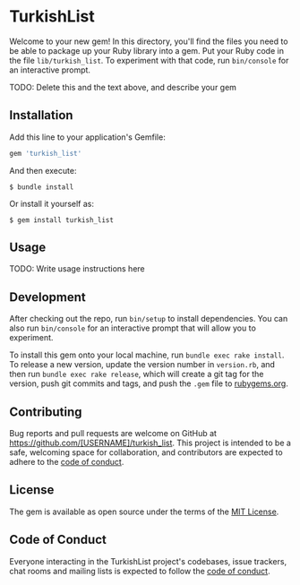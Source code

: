 # TurkishList

Welcome to your new gem! In this directory, you'll find the files you need to be able to package up your Ruby library into a gem. Put your Ruby code in the file `lib/turkish_list`. To experiment with that code, run `bin/console` for an interactive prompt.

TODO: Delete this and the text above, and describe your gem

## Installation

Add this line to your application's Gemfile:

```ruby
gem 'turkish_list'
```

And then execute:

    $ bundle install

Or install it yourself as:

    $ gem install turkish_list

## Usage

TODO: Write usage instructions here

## Development

After checking out the repo, run `bin/setup` to install dependencies. You can also run `bin/console` for an interactive prompt that will allow you to experiment.

To install this gem onto your local machine, run `bundle exec rake install`. To release a new version, update the version number in `version.rb`, and then run `bundle exec rake release`, which will create a git tag for the version, push git commits and tags, and push the `.gem` file to [rubygems.org](https://rubygems.org).

## Contributing

Bug reports and pull requests are welcome on GitHub at https://github.com/[USERNAME]/turkish_list. This project is intended to be a safe, welcoming space for collaboration, and contributors are expected to adhere to the [code of conduct](https://github.com/[USERNAME]/turkish_list/blob/master/CODE_OF_CONDUCT.md).


## License

The gem is available as open source under the terms of the [MIT License](https://opensource.org/licenses/MIT).

## Code of Conduct

Everyone interacting in the TurkishList project's codebases, issue trackers, chat rooms and mailing lists is expected to follow the [code of conduct](https://github.com/[USERNAME]/turkish_list/blob/master/CODE_OF_CONDUCT.md).

